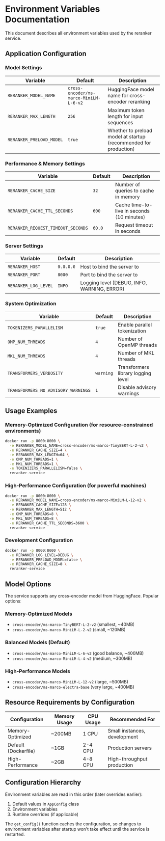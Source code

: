 # Environment Variables Documentation

This document describes all environment variables used by the reranker service.

## Application Configuration

### Model Settings

| Variable | Default | Description |
|----------|---------|-------------|
| `RERANKER_MODEL_NAME` | `cross-encoder/ms-marco-MiniLM-L-6-v2` | HuggingFace model name for cross-encoder reranking |
| `RERANKER_MAX_LENGTH` | `256` | Maximum token length for input sequences |
| `RERANKER_PRELOAD_MODEL` | `true` | Whether to preload model at startup (recommended for production) |

### Performance & Memory Settings

| Variable | Default | Description |
|----------|---------|-------------|
| `RERANKER_CACHE_SIZE` | `32` | Number of queries to cache in memory |
| `RERANKER_CACHE_TTL_SECONDS` | `600` | Cache time-to-live in seconds (10 minutes) |
| `RERANKER_REQUEST_TIMEOUT_SECONDS` | `60.0` | Request timeout in seconds |

### Server Settings

| Variable | Default | Description |
|----------|---------|-------------|
| `RERANKER_HOST` | `0.0.0.0` | Host to bind the server to |
| `RERANKER_PORT` | `8000` | Port to bind the server to |
| `RERANKER_LOG_LEVEL` | `INFO` | Logging level (DEBUG, INFO, WARNING, ERROR) |

### System Optimization

| Variable | Default | Description |
|----------|---------|-------------|
| `TOKENIZERS_PARALLELISM` | `true` | Enable parallel tokenization |
| `OMP_NUM_THREADS` | `4` | Number of OpenMP threads |
| `MKL_NUM_THREADS` | `4` | Number of MKL threads |
| `TRANSFORMERS_VERBOSITY` | `warning` | Transformers library logging level |
| `TRANSFORMERS_NO_ADVISORY_WARNINGS` | `1` | Disable advisory warnings |

## Usage Examples

### Memory-Optimized Configuration (for resource-constrained environments)
```bash
docker run -p 8000:8000 \
  -e RERANKER_MODEL_NAME=cross-encoder/ms-marco-TinyBERT-L-2-v2 \
  -e RERANKER_CACHE_SIZE=4 \
  -e RERANKER_MAX_LENGTH=64 \
  -e OMP_NUM_THREADS=1 \
  -e MKL_NUM_THREADS=1 \
  -e TOKENIZERS_PARALLELISM=false \
  reranker-service
```

### High-Performance Configuration (for powerful machines)
```bash
docker run -p 8000:8000 \
  -e RERANKER_MODEL_NAME=cross-encoder/ms-marco-MiniLM-L-12-v2 \
  -e RERANKER_CACHE_SIZE=128 \
  -e RERANKER_MAX_LENGTH=512 \
  -e OMP_NUM_THREADS=8 \
  -e MKL_NUM_THREADS=8 \
  -e RERANKER_CACHE_TTL_SECONDS=3600 \
  reranker-service
```

### Development Configuration
```bash
docker run -p 8000:8000 \
  -e RERANKER_LOG_LEVEL=DEBUG \
  -e RERANKER_PRELOAD_MODEL=false \
  -e RERANKER_CACHE_SIZE=8 \
  reranker-service
```

## Model Options

The service supports any cross-encoder model from HuggingFace. Popular options:

### Memory-Optimized Models
- `cross-encoder/ms-marco-TinyBERT-L-2-v2` (smallest, ~40MB)
- `cross-encoder/ms-marco-MiniLM-L-2-v2` (small, ~120MB)

### Balanced Models (Default)
- `cross-encoder/ms-marco-MiniLM-L-6-v2` (good balance, ~400MB)
- `cross-encoder/ms-marco-MiniLM-L-4-v2` (medium, ~300MB)

### High-Performance Models
- `cross-encoder/ms-marco-MiniLM-L-12-v2` (large, ~500MB)
- `cross-encoder/ms-marco-electra-base` (very large, ~400MB)

## Resource Requirements by Configuration

| Configuration | Memory Usage | CPU Usage | Recommended For |
|--------------|--------------|-----------|-----------------|
| Memory-Optimized | ~200MB | 1 CPU | Small instances, development |
| Default (Dockerfile) | ~1GB | 2-4 CPU | Production servers |
| High-Performance | ~2GB | 4-8 CPU | High-throughput production |

## Configuration Hierarchy

Environment variables are read in this order (later overrides earlier):
1. Default values in `AppConfig` class
2. Environment variables
3. Runtime overrides (if applicable)

The `get_config()` function caches the configuration, so changes to environment variables after startup won't take effect until the service is restarted.